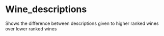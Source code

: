 # Wine_descriptions
Shows the difference between descriptions given to higher ranked wines over lower ranked wines
